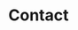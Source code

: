 # Contact

<script setup lang="ts">
import ContactForm from './.vitepress/theme/components/ContactForm.vue';
</script>

<ContactForm />
